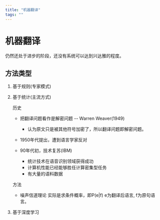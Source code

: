```yaml
---
title: "机器翻译"
tags: ""
---
```


# 机器翻译

仍然还处于进步的阶段，还没有系统可以达到兴达雅的程度。

## 方法类型

1.  基于规则(专家模式)

2.  基于统计(主流方式)

    历史

    -   把翻译问题看作是解密问题 -- Warren Weaver(1949)    
        -   认为原文只是被其他符号加密了，所以翻译问题即解密问题。

    -   1950年代提出，遭到语言学家反对

    -   90年代初，技术复苏(IBM)
        -   统计技术在语音识别领域获得成功
        -   计算机性能已经能够胜任计算密集型任务
        -   有大量的语料数据

    方法

    -   噪声信道理论
          实际是求条件概率，即P(e|f) e为翻译后语言, f为原句语言。

3.  基于深度学习
